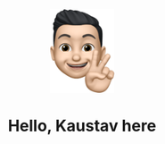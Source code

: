 <p align="center">
<img align="centre" height="150px" src="https://github.com/Kaustav1999paul/Kaustav1999paul/blob/master/logo.png" alt="Wallpaper"/>
</p>
<h1 align="center">Hello, Kaustav here</h1>

